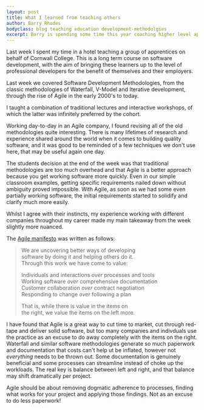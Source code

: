 ```yaml
---
layout: post
title: What I learned from teaching others
author: Barry Rhodes
bodyclass: blog teaching education development-methodolgies
excerpt: Barry is spending some time this year coaching higher level apprenties for Cornwall College. It's often said the best way to learn, is to teach.
---
```


Last week I spent my time in a hotel teaching a group of apprentices on behalf of Cornwall College. This is a long term course on software development, with the aim of bringing these learners up to the level of professional developers for the benefit of themselves and their employers.

Last week we covered Software Development Methodologies, from the classic methodologies of Waterfall, V-Model and Iterative development, through the rise of Agile in the early 2000's to today.

I taught a combination of traditional lectures and interactive workshops, of which the latter was infinitely preferred by the cohort.

Working day-to-day in an Agile company, I found revising all of the old methodologies quite interesting. There is many lifetimes of research and experience shared around the world when it comes to building quality software, and it was good to be reminded of a few techniques we don't use here, that may be useful again one day.

The students decision at the end of the week was that traditional methodologies are too much overhead and that Agile is a better approach because you get working software more quickly. Even in our simple classroom examples, getting specific requirements nailed down without ambiguity proved impossible. With Agile, as soon as we had some even partially working software, the initial requirements started to solidify and clarify much more easily.

Whilst I agree with their instincts, my experience working with different companies throughout my career made my main takeaway from the week slightly more nuanced.

The [Agile manifesto](http://agilemanifesto.org/) was written as follows:

>We are uncovering better ways of developing<br>
software by doing it and helping others do it.<br>
Through this work we have come to value:
>
>Individuals and interactions *over* processes and tools<br>
Working software *over* comprehensive documentation<br>
Customer collaboration *over* contract negotiation<br>
Responding to change *over* following a plan
>
>That is, while there is value in the items on<br>
the right, we value the items on the left more.

I have found that Agile is a great way to cut time to market, cut through red-tape and deliver solid software, but too many companies and indivduals use the practice as an excuse to do away completely with the items on the right. Waterfall and similar software methodologies generate so much paperwork and documentation that costs can't help ut be inflated, however not _everything_ needs to be thrown out. Some documentation is genuinely beneficial and some processes can streamline instead of choke up the workloads. The real key is balance between left and right, and that balance may shift dramatically per project.

Agile should be about removing dogmatic adherence to processes, finding what works for your project and applying those findings. Not as an excuse to do less paperwork!
